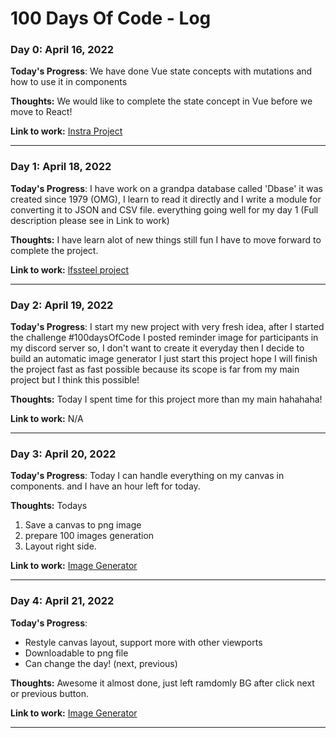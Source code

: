 # 100 Days Of Code - Log

### Day 0: April 16, 2022

**Today's Progress**: We have done Vue state concepts with mutations and how to use it in components

**Thoughts:** We would like to complete the state concept in Vue before we move to React!

**Link to work:** [Instra Project](https://github.com/AdaBrain/instra)

---

### Day 1: April 18, 2022

**Today's Progress**: I have work on a grandpa database called 'Dbase' it was created since 1979 (OMG), I learn to read it directly and I write a module for converting it to JSON and CSV file. everything going well for my day 1 (Full description please see in Link to work)

**Thoughts:** I have learn alot of new things still fun I have to move forward to complete the project.

**Link to work:** [lfssteel project](https://gitlab.com/dynamicprostudio/vvip_lfssteel/-/blob/main/log.md)

---

### Day 2: April 19, 2022

**Today's Progress**: I start my new project with very fresh idea, after I started the challenge #100daysOfCode I posted reminder image for participants in my discord server
so, I don't want to create it everyday then I decide to build an automatic image generator I just start this project hope I will finish the project fast as fast possible because its scope is far from my main project but I think this possible!

**Thoughts:** Today I spent time for this project more than my main hahahaha!

**Link to work:** N/A

---

### Day 3: April 20, 2022

**Today's Progress**: Today I can handle everything on my canvas in components. and I  have an hour left for today.

**Thoughts:** Todays
1. Save a canvas to png image
2. prepare 100 images generation
3. Layout right side.

**Link to work:** [Image Generator](https://github.com/adadesions/ImageGenerator)

---

### Day 4: April 21, 2022

**Today's Progress**: 
- Restyle canvas layout, support more with other viewports
- Downloadable to png file
- Can change the day! (next, previous)

**Thoughts:** Awesome it almost done, just left ramdomly BG after click next or previous button.

**Link to work:** [Image Generator](https://github.com/adadesions/ImageGenerator)

---